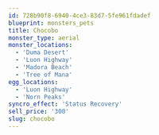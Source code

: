 ```yaml
---
id: 728b90f8-6940-4ce3-83d7-5fe961fdadef
blueprint: monsters_pets
title: Chocobo
monster_type: aerial
monster_locations:
  - 'Duma Desert'
  - 'Luon Highway'
  - 'Madora Beach'
  - 'Tree of Mana'
egg_locations:
  - 'Luon Highway'
  - 'Norn Peaks'
syncro_effect: 'Status Recovery'
sell_price: '300'
slug: chocobo
---
```

